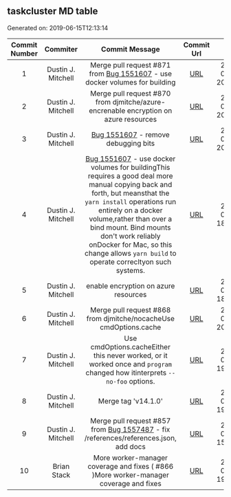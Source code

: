 ## taskcluster MD table
Generated on: 2019-06-15T12:13:14

| Commit Number | Commiter | Commit Message | Commit Url | Date | 
|:-----:|:-----:|:----------------------------------:|:------:|:----:| 
|1|Dustin J. Mitchell|Merge pull request #871 from [Bug 1551607](https://bugzilla.mozilla.org/show_bug.cgi?id=1551607)  - use docker volumes for building|[URL](https://api.github.com/repos/taskcluster/taskcluster/commits/954996979a16766c72d4bc9aee90071afbb213dd)|2019-06-14 20:38:40
|2|Dustin J. Mitchell|Merge pull request #870 from djmitche/azure-encrenable encryption on azure resources|[URL](https://api.github.com/repos/taskcluster/taskcluster/commits/d96338e314bf941b25e4d4f1409fa3e9fd54c49c)|2019-06-14 20:37:11
|3|Dustin J. Mitchell|[Bug 1551607](https://bugzilla.mozilla.org/show_bug.cgi?id=1551607)  - remove debugging bits|[URL](https://api.github.com/repos/taskcluster/taskcluster/commits/97dfcb2155d87c169df86097415ca12d358c2c91)|2019-06-14 20:04:13
|4|Dustin J. Mitchell|[Bug 1551607](https://bugzilla.mozilla.org/show_bug.cgi?id=1551607)  - use docker volumes for buildingThis requires a good deal more manual copying back and forth, but meansthat the `yarn install` operations run entirely on a docker volume,rather than over a bind mount. Bind mounts don't work reliably onDocker for Mac, so this change allows `yarn build` to operate correcltyon such systems.|[URL](https://api.github.com/repos/taskcluster/taskcluster/commits/0b0fa21c22a2f5a76bf01f97dbcc816bd9e2f19a)|2019-06-14 18:50:45
|5|Dustin J. Mitchell|enable encryption on azure resources|[URL](https://api.github.com/repos/taskcluster/taskcluster/commits/8dd71c9000d355d16754c0d2690e1b828815b052)|2019-06-14 18:40:37
|6|Dustin J. Mitchell|Merge pull request #868 from djmitche/nocacheUse cmdOptions.cache|[URL](https://api.github.com/repos/taskcluster/taskcluster/commits/215cee37eb2dc7f27017937159dc6c68d4c101f1)|2019-06-13 20:30:32
|7|Dustin J. Mitchell|Use cmdOptions.cacheEither this never worked, or it worked once and `program` changed how itinterprets `--no-foo` options.|[URL](https://api.github.com/repos/taskcluster/taskcluster/commits/147238c4a7db02ba71b500f5e5c5026ebb276c6e)|2019-06-13 19:57:06
|8|Dustin J. Mitchell|Merge tag 'v14.1.0'|[URL](https://api.github.com/repos/taskcluster/taskcluster/commits/3a7969b72fed3274bbd844fa2cd0161691301bf3)|2019-06-13 19:35:12
|9|Dustin J. Mitchell|Merge pull request #857 from [Bug 1557487](https://bugzilla.mozilla.org/show_bug.cgi?id=1557487)  - fix /references/references.json, add docs|[URL](https://api.github.com/repos/taskcluster/taskcluster/commits/7c73b2502e6f6a0836cea8dd27584face8d3494c)|2019-06-13 15:13:43
|10|Brian Stack|More worker-manager coverage and fixes ( #866 )More worker-manager coverage and fixes|[URL](https://api.github.com/repos/taskcluster/taskcluster/commits/27575452a5dac2b71f066c658dd83f85a7834429)|2019-06-12 19:32:03
